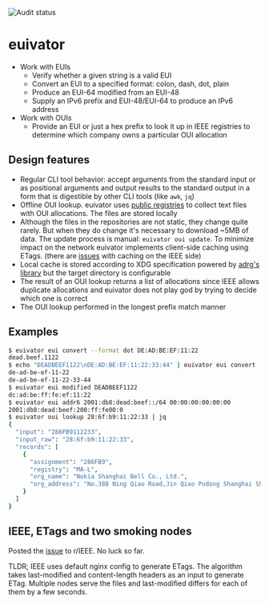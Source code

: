 ![Audit status](https://github.com/ttl256/euivator/actions/workflows/audit.yaml/badge.svg)

# euivator

- Work with EUIs
  - Verify whether a given string is a valid EUI
  - Convert an EUI to a specified format: colon, dash, dot, plain
  - Produce an EUI-64 modified from an EUI-48
  - Supply an IPv6 prefix and EUI-48/EUI-64 to produce an IPv6 address
- Work with OUIs
  - Provide an EUI or just a hex prefix to look it up in IEEE registries to
    determine which company owns a particular OUI allocation

## Design features

- Regular CLI tool behavior: accept arguments from the standard input or as
  positional arguments and output results to the standard output in a form that is
  digestible by other CLI tools (like `awk`, `jq`)
- Offline OUI lookup. euivator uses [public
  registries](https://standards.ieee.org/products-programs/regauth/) to collect
  text files with OUI allocations. The files are stored locally
- Although the files in the repositories are not static, they change quite
  rarely. But when they do change it's necessary to download ~5MB of data. The
  update process is manual: `euivator oui update`. To minimize impact on the
  network euivator implements client-side caching using ETags. (there are
  [issues](#ieee-etags-and-two-smoking-nodes) with caching on the IEEE side)
- Local cache is stored according to XDG specification powered by [adrg's
  library](https://github.com/adrg/xdg) but the target directory is configurable
- The result of an OUI lookup returns a list of allocations since IEEE allows
  duplicate allocations and euivator does not play god by trying to decide which
  one is correct
- The OUI lookup performed in the longest prefix match manner

## Examples

```sh
$ euivator eui convert --format dot DE:AD:BE:EF:11:22
dead.beef.1122
$ echo "DEADBEEF1122\nDE:AD:BE:EF:11:22:33:44" | euivator eui convert --format dash
de-ad-be-ef-11-22
de-ad-be-ef-11-22-33-44
$ euivator eui modified DEADBEEF1122
dc:ad:be:ff:fe:ef:11:22
$ euivator eui addr6 2001:db8:dead:beef::/64 00:00:00:00:00:00
2001:db8:dead:beef:200:ff:fe00:0
$ euivator oui lookup 28:6f:b9:11:22:33 | jq
{
  "input": "286FB9112233",
  "input_raw": "28:6f:b9:11:22:33",
  "records": [
    {
      "assignment": "286FB9",
      "registry": "MA-L",
      "org_name": "Nokia Shanghai Bell Co., Ltd.",
      "org_address": "No.388 Ning Qiao Road,Jin Qiao Pudong Shanghai Shanghai   CN 201206"
    }
  ]
}
```

## IEEE, ETags and two smoking nodes

Posted the
[issue](https://www.reddit.com/r/IEEE/comments/1i82j5i/mac_address_registry_serves_csv_files_in_a_way/)
to r/IEEE. No luck so far.

TLDR; IEEE uses default nginx config to generate ETags. The algorithm takes
last-modified and content-length headers as an input to generate ETag. Multiple
nodes serve the files and last-modified differs for each of them by a few
seconds.
